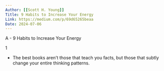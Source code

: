 ```yaml
---
Author: [[Scott H. Young]]
Title: 9 Habits to Increase Your Energy
Link: https://medium.com/p/69d65265beaa
Date: 2024-07-06
---
```

A - 9 Habits to Increase Your Energy

1
- The best books aren’t those that teach you facts, but those that subtly change your entire thinking patterns.

